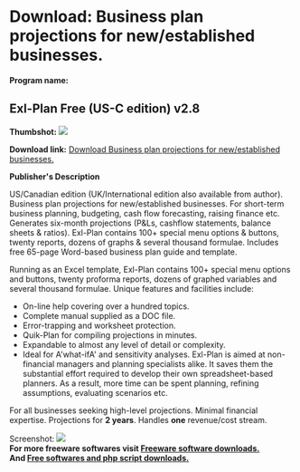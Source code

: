 # Download: Business plan projections for new/established businesses.

**Program name:**

## Exl-Plan Free (US-C edition) v2.8

  
**Thumbshot:** ![](http://www.freewarefiles.com/screenshot/exlplan_md.gif)   
  
**Download link:** [Download Business plan projections for new/established businesses.](http://freesoftwares.boysofts.com/Exl-Plan-Free-US-C-Edition-V_program_7610.html)  
  


**Publisher's Description**  
  


US/Canadian edition (UK/International edition also available from author). Business plan projections for new/established businesses. For short-term business planning, budgeting, cash flow forecasting, raising finance etc. Generates six-month projections (P&Ls, cashflow statements, balance sheets & ratios). Exl-Plan contains 100+ special menu options & buttons, twenty reports, dozens of graphs & several thousand formulae. Includes free 65-page Word-based business plan guide and template. 

Running as an Excel template, Exl-Plan contains 100+ special menu options and buttons, twenty proforma reports, dozens of graphed variables and several thousand formulae. Unique features and facilities include: 

  * On-line help covering over a hundred topics. 
  * Complete manual supplied as a DOC file. 
  * Error-trapping and worksheet protection. 
  * Quik-Plan for compiling projections in minutes. 
  * Expandable to almost any level of detail or complexity. 
  * Ideal for A'what-ifA' and sensitivity analyses. 
Exl-Plan is aimed at non-financial managers and planning specialists alike. It saves them the substantial effort required to develop their own spreadsheet-based planners. As a result, more time can be spent planning, refining assumptions, evaluating scenarios etc. 

For all businesses seeking high-level projections. Minimal financial expertise. Projections for **2 years**. Handles **one** revenue/cost stream.

  
  
Screenshot: ![](http://www.freewarefiles.com/screenshot/exlplan.gif)   
**For more freeware softwares visit [Freeware software downloads.](http://freesoftwares.boysofts.com/)**   
**And [Free softwares and php script downloads.](http://www.boysofts.com/)**
